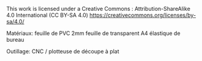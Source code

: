 This work is licensed under a Creative Commons : Attribution-ShareAlike 4.0 International (CC BY-SA 4.0) https://creativecommons.org/licenses/by-sa/4.0/

Matériaux:
  feuille de PVC 2mm
  feuille de transparent A4
	élastique de bureau


Outillage: CNC / plotteuse de découpe à plat

